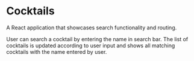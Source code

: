 # Cocktails

A React application that showcases search functionality and routing.

User can search a cocktail by entering the name in search bar. The list of cocktails is updated according to user input and shows all matching cocktails with the name entered by user.
